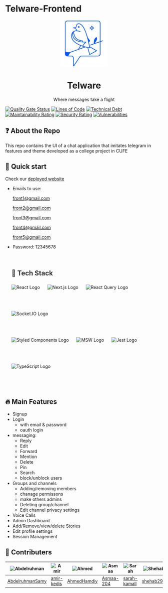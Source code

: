 # Telware-Frontend

<div align="center">
   <img src="./app/public/assets/TelWare.png" width="150px" alt="Project Logo" />
    <h1>Telware</h1>
    <p>Where messages take a flight</p>
</div>

<!-- STATIC ANALYSIS BADGES -->

[![Quality Gate Status](https://sonarcloud.io/api/project_badges/measure?project=TelwareSW_telware-frontend&metric=alert_status)](https://sonarcloud.io/summary/new_code?id=TelwareSW_telware-frontend)
[![Lines of Code](https://sonarcloud.io/api/project_badges/measure?project=TelwareSW_telware-frontend&metric=ncloc)](https://sonarcloud.io/summary/new_code?id=TelwareSW_telware-frontend)
[![Technical Debt](https://sonarcloud.io/api/project_badges/measure?project=TelwareSW_telware-frontend&metric=sqale_index)](https://sonarcloud.io/summary/new_code?id=TelwareSW_telware-frontend)
[![Maintainability Rating](https://sonarcloud.io/api/project_badges/measure?project=TelwareSW_telware-frontend&metric=sqale_rating)](https://sonarcloud.io/summary/new_code?id=TelwareSW_telware-frontend)
[![Security Rating](https://sonarcloud.io/api/project_badges/measure?project=TelwareSW_telware-frontend&metric=security_rating)](https://sonarcloud.io/summary/new_code?id=TelwareSW_telware-frontend)
[![Vulnerabilities](https://sonarcloud.io/api/project_badges/measure?project=TelwareSW_telware-frontend&metric=vulnerabilities)](https://sonarcloud.io/summary/new_code?id=TelwareSW_telware-frontend)

## ❓ About the Repo

This repo contains the UI of a chat application that imitates telegram in features and theme developed as a college project in CUFE

## 🚀 Quick start

Check our [deployed website](https://dev.telware.tech/)

- Emails to use:

  front1@gmail.com

  front2@gmail.com

  front3@gmail.com

  front4@gmail.com

  front5@gmail.com

- Password: 12345678

<div style="padding: 20px;">
  <h2 style="color: #333; margin-bottom: 24px;">🧰 Tech Stack</h2>
  
  <div style="display: flex; flex-direction: column; gap: 24px;">
    <div style="display: flex; flex-wrap: wrap; gap: 24px; align-items: center;">
      <img src="https://www.jsweet.org/wp-content/uploads/2016/04/react-logo.png" 
           style="height: 60px; width: auto; object-fit: contain;" 
           alt="React Logo">
      <img src="https://tse4.mm.bing.net/th?id=OIP.RvrEinC-XMTxt_fEqFIB_AAAAA"
           style="height: 60px; width: auto; object-fit: contain;"
           alt="Next.js Logo">
      <img src="https://decode.agency/wp-content/uploads/2023/05/React-Query-logo.png"
           style="height: 60px; width: auto; object-fit: contain;"
           alt="React Query Logo">
      <img src="https://logowik.com/content/uploads/images/socketio5224.logowik.com.webp"
           style="height: 60px; width: auto; object-fit: contain;"
           alt="Socket.IO Logo">
    </div>
    <div style="display: flex; flex-wrap: wrap; gap: 24px; align-items: center;">
      <img src="https://www.styled-components.com/atom.png"
           style="height: 60px; width: auto; object-fit: contain;"
           alt="Styled Components Logo">
      <img src="https://seeklogo.com/images/M/msw-mock-service-worker-logo-88A2A26653-seeklogo.com.png"
           style="height: 60px; width: auto; object-fit: contain;"
           alt="MSW Logo">
      <img src="https://ih1.redbubble.net/image.404023256.1965/st,small,507x507-pad,600x600,f8f8f8.u2.jpg"
           style="height: 60px; width: auto; object-fit: contain;"
           alt="Jest Logo">
      <img src="https://tse4.mm.bing.net/th?id=OIP.ACh4yFP-3GEpweUbyMCWwQHaEK"
           style="height: 60px; width: auto; object-fit: contain;"
           alt="TypeScript Logo">
    </div>
  </div>
</div>

## 🔥 Main Features

- Signup
- Login
  - with email & password
  - oauth login
- messaging:
  - Reply
  - Edit
  - Forward
  - Mention
  - Delete
  - Pin
  - Search
  - block/unblock users
- Groups and channels
  - Adding/removing members
  - chanage permissons
  - make others admins
  - Deleting group/channel
  - Edit channel privacy settings
- Voice Calls
- Admin Dashboard
- Add/Remove/view/delete Stories
- Edit profile settings
- Session Management

## 🤵 Contributers

| <img src="https://avatars.githubusercontent.com/u/121282837?v=4" width="100px" alt="Abdelruhman"> | <img src="https://avatars.githubusercontent.com/u/88613195?v=4" width="100px" alt="Amir"> | <img src="https://avatars.githubusercontent.com/u/111378492?v=4" width="100px" alt="Ahmed"> | <img src="https://avatars.githubusercontent.com/u/130288326?v=4" width="100px" alt="Asmaa"> | <img src="https://avatars.githubusercontent.com/u/143711089?v=4" width="100px" alt="Sarah"> | <img src="https://avatars.githubusercontent.com/u/89648315?v=4" width="100px" alt="Shehab"> |
| ------------------------------------------------------------------------------------------------- | ----------------------------------------------------------------------------------------- | ------------------------------------------------------------------------------------------- | ------------------------------------------------------------------------------------------- | ------------------------------------------------------------------------------------------- | ------------------------------------------------------------------------------------------- |
| [AbdelruhmanSamy](https://github.com/AbdelruhmanSamy/)                                            | [amir-kedis](https://github.com/amir-kedis/)                                              | [AhmedHamdiy](https://github.com/AhmedHamdiy)                                               | [Asmaa-204](https://github.com/Asmaa-204)                                                   | [sarah-kamall](https://github.com/sarah-kamall/)                                            | [shehab299](https://github.com/shehab299/)                                                  |
